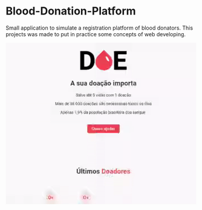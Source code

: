 # Blood-Donation-Platform

Small application to simulate a registration platform of blood donators.
This projects was made to put in practice some concepts of web developing.

![project running](frontend_gif.gif)
